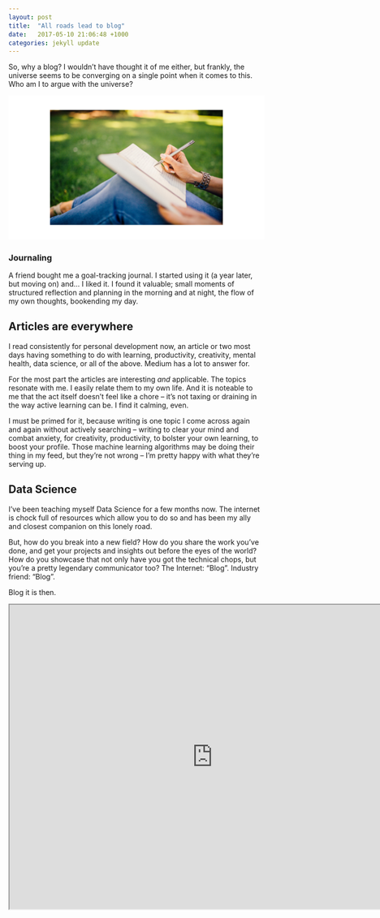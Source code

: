 ```yaml
---
layout: post
title:  "All roads lead to blog"
date:   2017-05-10 21:06:48 +1000
categories: jekyll update
---
```

So, why a blog? I wouldn’t have thought it of me either, but frankly, the universe seems to be converging on a single point when it comes to this. Who am I to argue with the universe?

![photos](https://raw.githubusercontent.com/ainephelan/ainephelan.github.io/master/images/journal.png)

### Journaling
A friend bought me a goal-tracking journal. I started using it (a year later, but moving on) and… I liked it. I found it valuable; small moments of structured reflection and planning in the morning and at night, the flow of my own thoughts, bookending my day.

## Articles are everywhere
I read consistently for personal development now, an article or two most days having something to do with learning, productivity, creativity, mental health, data science, or all of the above. Medium has a lot to answer for.

For the most part the articles are interesting *and* applicable. The topics resonate with me. I easily relate them to my own life. And it is noteable to me that the act itself doesn’t feel like a chore – it’s not taxing or draining in the way active learning can be. I find it calming, even.

I must be primed for it, because writing is one topic I come across again and again without actively searching – writing to clear your mind and combat anxiety, for creativity, productivity, to bolster your own learning, to boost your profile. Those machine learning algorithms may be doing their thing in my feed, but they’re not wrong – I’m pretty happy with what they’re serving up.

## Data Science
I’ve been teaching myself Data Science for a few months now. The internet is chock full of resources which allow you to do so and has been my ally and closest companion on this lonely road. 

But, how do you break into a new field? How do you share the work you’ve done, and get your projects and insights out before the eyes of the world? How do you showcase that not only have you got the technical chops, but you’re a pretty legendary communicator too? The Internet: “Blog”. Industry friend: “Blog”.

Blog it is then.


<iframe src='https://public.tableau.com/views/Salesvs_TargetbyDepartment/Dashboard1?:embed=y&:display_count=yes&:origin=viz_share_link' width='800' height='600'></iframe>

